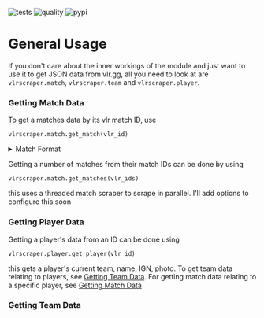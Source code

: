 ![tests](https://github.com/A21-Software/VLRScraper/actions/workflows/test.yml/badge.svg)
![quality](https://github.com/A21-Software/VLRScraper/actions/workflows/quality.yml/badge.svg)
![pypi](https://img.shields.io/pypi/v/vlrscraper)

# General Usage

If you don't care about the inner workings of the module and just want to use it to get JSON data from vlr.gg, all you
need to look at are `vlrscraper.match`, `vlrscraper.team` and `vlrscraper.player`.

### Getting Match Data

To get a matches data by its vlr match ID, use
```
vlrscraper.match.get_match(vlr_id)
```

<details>
<summary>Match Format</summary>
  
```python
{vlr_id: {
  "teams": {team_id: team_data, ...},
  "players": {player_id: player_data, ...},
  "match": {
    "name": match_name,
    "event": match_event,
    "timestamp": match_epoch,
    "stats": match_stats
  }
  }
}
```
</details>

Getting a number of matches from their match IDs can be done by using
```
vlrscraper.match.get_matches(vlr_ids)
```

this uses a threaded match scraper to scrape in parallel. I'll add options to configure this soon

### Getting Player Data

Getting a player's data from an ID can be done using
```
vlrscraper.player.get_player(vlr_id)
```
this gets a player's current team, name, IGN, photo. To get team data relating to players, see [Getting Team Data](#getting-team-data).
For getting match data relating to a specific player, see [Getting Match Data](#getting-match-data)

### Getting Team Data
